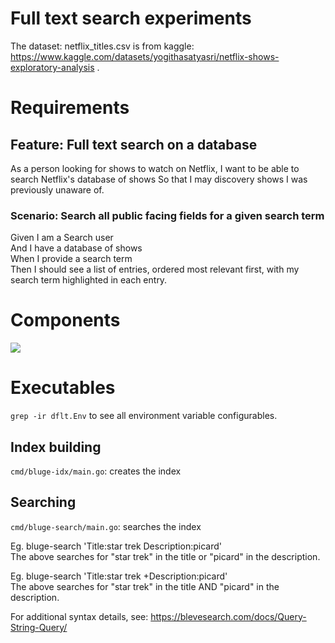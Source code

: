 # Full text search experiments
The dataset: netflix_titles.csv is from kaggle: https://www.kaggle.com/datasets/yogithasatyasri/netflix-shows-exploratory-analysis .

# Requirements

## Feature: Full text search on a database
As a person looking for shows to watch on Netflix,
I want to be able to search Netflix's database of shows
So that I may discovery shows I was previously unaware of.

### Scenario: Search all public facing fields for a given search term
Given I am a Search user  
And I have a database of shows  
When I provide a search term  
Then I should see a list of entries,
ordered most relevant first,
with my search term highlighted in each entry.

# Components
[![](https://mermaid.ink/img/pako:eNqFjkFrAjEQhf9KmNMWXHvfQ6GgB7H00C09DZQxmdVANlmSSbui_ndHsefeHu99M--dwCbH0MEQ0q89UBbz9oHRJduskkWMkWUIfv4WL4HL0pafJ4zezc0mOp4V2IW6Z_WKNL2kzGq9v372ZsvH9otCvWX3C9O2L-dSpyl4zuZZOVuLpJHz2Wjf7cM_CCxA5Uje6eATRmMQ5MAjI3QqHQ9UgyBgvChaJ0fCa-d1FXQDhcILoCqpP0YLneTKf9DK0z7T-KAuV5qrY7k)](https://mermaid.live/edit#pako:eNqFjkFrAjEQhf9KmNMWXHvfQ6GgB7H00C09DZQxmdVANlmSSbui_ndHsefeHu99M--dwCbH0MEQ0q89UBbz9oHRJduskkWMkWUIfv4WL4HL0pafJ4zezc0mOp4V2IW6Z_WKNL2kzGq9v372ZsvH9otCvWX3C9O2L-dSpyl4zuZZOVuLpJHz2Wjf7cM_CCxA5Uje6eATRmMQ5MAjI3QqHQ9UgyBgvChaJ0fCa-d1FXQDhcILoCqpP0YLneTKf9DK0z7T-KAuV5qrY7k)

# Executables
`grep -ir dflt.Env` to see all environment variable configurables.

## Index building
`cmd/bluge-idx/main.go`: creates the index

## Searching
`cmd/bluge-search/main.go`: searches the index

Eg. bluge-search 'Title:star trek Description:picard'  
The above searches for "star trek" in the title or "picard" in the description.

Eg. bluge-search 'Title:star trek +Description:picard'  
The above searches for "star trek" in the title AND "picard" in the description.

For additional syntax details, see: https://blevesearch.com/docs/Query-String-Query/
